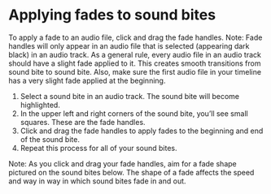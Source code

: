 # Applying fades to sound bites

To apply a fade to an audio file, click and drag the fade handles. Note: Fade handles will only appear in an audio file that is selected (appearing dark black) in an audio track. As a general rule, every audio file in an audio track should have a slight fade applied to it. This creates smooth transitions from sound bite to sound bite. Also, make sure the first audio file in your timeline has a very slight fade applied at the beginning.

1.	Select a sound bite in an audio track. The sound bite will become highlighted.
2.	In the upper left and right corners of the sound bite, you’ll see small squares. These are the fade handles.
3.	Click and drag the fade handles to apply fades to the beginning and end of the sound bite.
4.	Repeat this process for all of your sound bites.

Note: As you click and drag your fade handles, aim for a fade shape pictured on the sound bites below. The shape of a fade affects the speed and way in way in which sound bites fade in and out.